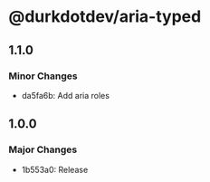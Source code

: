 # @durkdotdev/aria-typed

## 1.1.0

### Minor Changes

- da5fa6b: Add aria roles

## 1.0.0

### Major Changes

- 1b553a0: Release
